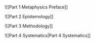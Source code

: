 
![[Part 1 Metaphysics Preface]]

![[Part 2 Epistemology]]

![[Part 3 Methodology]]

![[Part 4 Systematics|Part 4 Systematics]]

